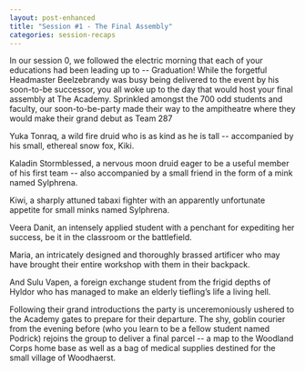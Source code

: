 ```yaml
---
layout: post-enhanced
title: "Session #1 - The Final Assembly"
categories: session-recaps
---
```

In our session 0, we followed the electric morning that each of your educations had been leading up to -- Graduation! While the forgetful Headmaster Beelzebrandy was busy being delivered to the event by his soon-to-be successor, you all woke up to the day that would host your final assembly at The Academy. Sprinkled amongst the 700 odd students and faculty, our soon-to-be-party made their way to the ampitheatre where they would make their grand debut as Team 287

Yuka Tonraq, a wild fire druid who is as kind as he is tall -- accompanied by his small, ethereal snow fox, Kiki.

Kaladin Stormblessed, a nervous moon druid eager to be a useful member of his first team -- also accompanied by a small friend in the form of a mink named Sylphrena.

Kiwi, a sharply attuned tabaxi fighter with an apparently unfortunate appetite for small minks named Sylphrena. 

Veera Danit, an intensely applied student with a penchant for expediting her success, be it in the classroom or the battlefield.

Maria, an intricately designed and thoroughly brassed artificer who may have brought their entire workshop with them in their backpack.

And Sulu Vapen, a foreign exchange student from the frigid depths of Hyldor who has managed to make an elderly tiefling’s life a living hell.

Following their grand introductions the party is unceremoniously ushered to the Academy gates to prepare for their departure. The shy, goblin courier from the evening before (who you learn to be a fellow student named Podrick) rejoins the group to deliver a final parcel -- a map to the Woodland Corps home base as well as a bag of medical supplies destined for the small village of Woodhaerst. 
